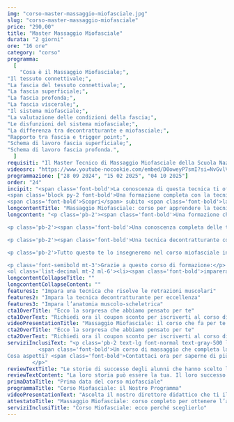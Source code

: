 ```yaml
---
img: "corso-master-massaggio-miofasciale.jpg"
slug: "corso-master-massaggio-miofasciale"
price: "290,00"
title: "Master Massaggio Miofasciale"
durata: "2 giorni"
ore: "16 ore"
category: "corso"
programma:
  [
    "Cosa è il Massaggio Miofasciale;",
"Il tessuto connettivale;",
"La fascia del tessuto connettivale;",
"La fascia superficiale;",
"La fascia profonda;",
"La fascia viscerale;",
"Il sistema miofasciale;",
"La valutazione delle condizioni della fascia;",
"Le disfunzioni del sistema miofasciale;",
"La differenza tra decontratturante e miofasciale;",
"Rapporto tra fascia e trigger point;",
"Schema di lavoro fascia superficiale;",
"Schema di lavoro fascia profonda.",
  ]
requisiti: "Il Master Tecnico di Massaggio Miofasciale della Scuola Nazionale di Massaggio Tao® è aperto a chi ha già un'esperienza di base precedente, e soprattutto una conoscenza delle tecniche occidentali del Massaggio Classico Svedese, quali sfioramento, frizioni, impastamento, vibrazione e percussioni, in tutte le loro varianti, del Massaggio Decontratturante e dell’Anatomia Palpatoria."
videosrc: "https://www.youtube-nocookie.com/embed/D0oweyP7smI?si=NvGvlVCNNgsONnLL"
programmazione: ["28 09 2024", "15 02 2025", "04 10 2025"]
order: "24"
incipit: "<span class='font-bold'>La conoscenza di questa tecnica ti offre la possibilità di lavorare in tantissimi settori del mondo del massaggio come ad esempio quello degli osteopati.</span> 
<span class='block py-2 font-bold'>Una formazione completa con la tecnica decontratturante per eccellenza.</span> 
<span class='font-bold'>Scopri</span> subito <span class='font-bold'>la sorpresa che ti abbiamo riservato</span> per accedere al corso di massaggio miofasciale."
longcontentTitle: "Massaggio Miofasciale: corso per apprendere la tecnica decontratturante per eccellenza"            
longcontent: "<p class='pb-2'><span class='font-bold'>Una formazione che approfondirà le tematiche inerenti alla distensione del muscolo</span>, soprattutto quando presenta accorciamenti importanti delle fibre muscolari al punto da creare dolore.</p> 

<p class='pb-2'><span class='font-bold'>Una conoscenza completa delle tecniche distensive della muscolatura</span> che lavorano sul ripristino della fascia che contiene il muscolo e sulla fibra muscolare.</p>

<p class='pb-2'><span class='font-bold'>Una tecnica decontratturante completa che lavora l’intero tessuto che compone il muscolo.</span></p>

<p class='pb-2'>Tutto questo te lo insegneremo nel corso miofasciale in modo che tu sappia e comprenda che è fondamentale massaggiare su più strutture contemporaneamente per risolvere le problematiche che si presentano.</p> 

<p class='font-semibold mt-3'>Grazie a questo corso di formazione:</p>
<ol class='list-decimal mt-2 ml-6'><li><span class='font-bold'>imparerai a combinare le diverse manovre</span>, come pressioni e scivolamenti intensi, lenti e ripetuti, che vengono applicate con le mani e le dita;</li><li><span class='font-bold'>saprai come riequilibrare gli squilibri fasciali</span>, migliorare la postura e risolvere dolori muscolari e articolari <span class='font-bold'>conoscendo l’anatomia e la fisiologia della fascia e come trattarla correttamente;</span></li><li><span class='font-bold'>offrirai molteplici benefici.</span> Il massaggio miofasciale decontrae, rilassa, tonifica e rigenera i muscoli e i tessuti, stimola la circolazione sanguigna e linfatica, elimina le tossine, drena i liquidi in eccesso, rafforza il sistema immunitario, migliora la postura e la performance muscolare.</li></ol><p class='mt-2'><span class='font-bold'>Il tutto ti garantirà di praticare un massaggio miofasciale efficace e sicuro</span>, ottenendo un’azione terapeutica e preventiva su tutto il sistema fasciale.</p>"
longcontentCollapseTitle: ""
longcontentCollapseContent: ""
features1: "Impara una tecnica che risolve le retrazioni muscolari"
features2: "Impara la tecnica decontratturante per eccellenza"
features3: "Impara l’anatomia muscolo-scheletrica"  
cta1OverTitle: "Ecco la sorpresa che abbiamo pensato per te"
cta1OverText: "Richiedi ora il coupon sconto per iscriverti al corso di massaggio miofasciale"
videoPresentationTitle: "Massaggio Miofasciale: il corso che fa per te. In meno di 2 minuti ti spieghiamo perché sceglierlo"
cta2OverTitle: "Ecco la sorpresa che abbiamo pensato per te"
cta2OverText: "Richiedi ora il coupon sconto per iscriverti al corso di massaggio miofasciale"
serviziInclusiText: "<p class='pb-2 text-lg font-normal text-gray-500 lg:text-xl sm:px-16 lg:px-48 text-justify'>
          <span class='font-bold'>Un corso di massaggio che completa la tua formazione nel campo dei trattamenti decontratturanti</span> e miofasciali. <span class='font-bold'>Una formazione completa che ti aprirà tantissimi percorsi lavorativi.</span> Una tecnica che differenzierà la tua formazione da massaggiatore. 
Cosa aspetti? <span class='font-bold'>Contattaci ora per saperne di più.</span>
        </p>"
reviewTextTitle: "Le storie di successo degli alunni che hanno scelto la nostra scuola di massaggio"        
reviewTextContent: "La loro storia può essere la tua. Il loro successo puoi ottenerlo anche tu.<span class='block py-2'>Cosa aspetti? Scegli anche tu di essere finalmente felice del lavoro che scegli.</span>" 
primaDataTitle: "Prima data del corso miofasciale"   
programmaTitle: "Corso Miofasciale: il Nostro Programma"  
videoPresentationText: "Ascolta il nostro direttore didattico che ti illustra i vantaggi del corso miofasciale."  
attestatoTitle: "Massaggio Miofasciale: corso completo per ottenere l’attestato di specializzazione"
serviziInclusiTitle: "Corso Miofasciale: ecco perché sceglierlo"
---
```

